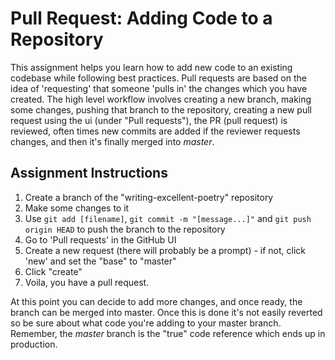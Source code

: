 # Pull Request: Adding Code to a Repository

This assignment helps you learn how to add new code to an existing codebase while following best practices. Pull requests are based on the idea of 'requesting' that someone 'pulls in' the changes which you have created. The high level workflow involves creating a new branch, making some changes, pushing that branch to the repository, creating a new pull request using the ui (under "Pull requests"), the PR (pull request) is reviewed, often times new commits are added if the reviewer requests changes, and then it's finally merged into *master*.


## Assignment Instructions
1. Create a branch of the "writing-excellent-poetry" repository
2. Make some changes to it
3. Use `git add [filename]`, `git commit -m "[message...]"` and `git push origin HEAD` to push the branch to the repository
4. Go to 'Pull requests' in the GitHub UI
5. Create a new request (there will probably be a prompt) - if not, click 'new' and set the "base" to "master"
6. Click "create"
7. Voila, you have a pull request. 

At this point you can decide to add more changes, and once ready, the branch can be merged into master. Once this is done it's not easily reverted so be sure about what code you're adding to your master branch. Remember, the *master* branch is the "true" code reference which ends up in production.



